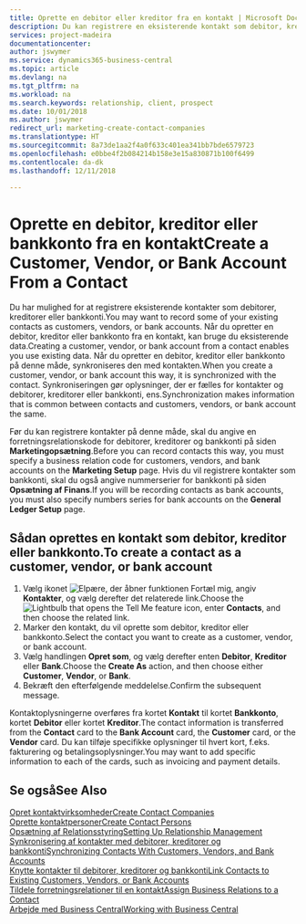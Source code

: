 ```yaml
---
title: Oprette en debitor eller kreditor fra en kontakt | Microsoft Docs
description: Du kan registrere en eksisterende kontakt som debitor, kreditor eller bankkonto med eksisterende data og angive en forretningsrelation.
services: project-madeira
documentationcenter: 
author: jswymer
ms.service: dynamics365-business-central
ms.topic: article
ms.devlang: na
ms.tgt_pltfrm: na
ms.workload: na
ms.search.keywords: relationship, client, prospect
ms.date: 10/01/2018
ms.author: jswymer
redirect_url: marketing-create-contact-companies
ms.translationtype: HT
ms.sourcegitcommit: 8a73de1aa2f4a0f633c401ea341bb7bde6579723
ms.openlocfilehash: e0bbe4f2b084214b158e3e15a830871b100f6499
ms.contentlocale: da-dk
ms.lasthandoff: 12/11/2018

---
```

# <a name="create-a-customer-vendor-or-bank-account-from-a-contact"></a><span data-ttu-id="0d636-103">Oprette en debitor, kreditor eller bankkonto fra en kontakt</span><span class="sxs-lookup"><span data-stu-id="0d636-103">Create a Customer, Vendor, or Bank Account From a Contact</span></span>
<span data-ttu-id="0d636-104">Du har mulighed for at registrere eksisterende kontakter som debitorer, kreditorer eller bankkonti.</span><span class="sxs-lookup"><span data-stu-id="0d636-104">You may want to record some of your existing contacts as customers, vendors, or bank accounts.</span></span> <span data-ttu-id="0d636-105">Når du opretter en debitor, kreditor eller bankkonto fra en kontakt, kan bruge du eksisterende data.</span><span class="sxs-lookup"><span data-stu-id="0d636-105">Creating a customer, vendor, or bank account from a contact enables you use existing data.</span></span> <span data-ttu-id="0d636-106">Når du opretter en debitor, kreditor eller bankkonto på denne måde, synkroniseres den med kontakten.</span><span class="sxs-lookup"><span data-stu-id="0d636-106">When you create a customer, vendor, or bank account this way, it is synchronized with the contact.</span></span> <span data-ttu-id="0d636-107">Synkroniseringen gør oplysninger, der er fælles for kontakter og debitorer, kreditorer eller bankkonti, ens.</span><span class="sxs-lookup"><span data-stu-id="0d636-107">Synchronization makes information that is common between contacts and customers, vendors, or bank account the same.</span></span>

<span data-ttu-id="0d636-108">Før du kan registrere kontakter på denne måde, skal du angive en forretningsrelationskode for debitorer, kreditorer og bankkonti på siden **Marketingopsætning**.</span><span class="sxs-lookup"><span data-stu-id="0d636-108">Before you can record contacts this way, you must specify a business relation code for customers, vendors, and bank accounts on the **Marketing Setup** page.</span></span> <span data-ttu-id="0d636-109">Hvis du vil registrere kontakter som bankkonti, skal du også angive nummerserier for bankkonti på siden **Opsætning af Finans**.</span><span class="sxs-lookup"><span data-stu-id="0d636-109">If you will be recording contacts as bank accounts, you must also specify numbers series for bank accounts on the **General Ledger Setup** page.</span></span>

## <a name="to-create-a-contact-as-a-customer-vendor-or-bank-account"></a><span data-ttu-id="0d636-110">Sådan oprettes en kontakt som debitor, kreditor eller bankkonto.</span><span class="sxs-lookup"><span data-stu-id="0d636-110">To create a contact as a customer, vendor, or bank account</span></span>
1. <span data-ttu-id="0d636-111">Vælg ikonet ![Elpære, der åbner funktionen Fortæl mig](media/ui-search/search_small.png "Fortæl mig, hvad du vil foretage dig"), angiv **Kontakter**, og vælg derefter det relaterede link.</span><span class="sxs-lookup"><span data-stu-id="0d636-111">Choose the ![Lightbulb that opens the Tell Me feature](media/ui-search/search_small.png "Tell me what you want to do") icon, enter **Contacts**, and then choose the related link.</span></span>
2. <span data-ttu-id="0d636-112">Marker den kontakt, du vil oprette som debitor, kreditor eller bankkonto.</span><span class="sxs-lookup"><span data-stu-id="0d636-112">Select the contact you want to create as a customer, vendor, or bank account.</span></span>
3. <span data-ttu-id="0d636-113">Vælg handlingen **Opret som**, og vælg derefter enten **Debitor**, **Kreditor** eller **Bank**.</span><span class="sxs-lookup"><span data-stu-id="0d636-113">Choose the **Create As** action, and then choose either **Customer**, **Vendor**, or **Bank**.</span></span>
4. <span data-ttu-id="0d636-114">Bekræft den efterfølgende meddelelse.</span><span class="sxs-lookup"><span data-stu-id="0d636-114">Confirm the subsequent message.</span></span>

<span data-ttu-id="0d636-115">Kontaktoplysningerne overføres fra kortet **Kontakt** til kortet **Bankkonto**, kortet **Debitor** eller kortet **Kreditor**.</span><span class="sxs-lookup"><span data-stu-id="0d636-115">The contact information is transferred from the **Contact** card to the **Bank Account** card, the **Customer** card, or the **Vendor** card.</span></span> <span data-ttu-id="0d636-116">Du kan tilføje specifikke oplysninger til hvert kort, f.eks. fakturering og betalingsoplysninger.</span><span class="sxs-lookup"><span data-stu-id="0d636-116">You may want to add specific information to each of the cards, such as invoicing and payment details.</span></span>

## <a name="see-also"></a><span data-ttu-id="0d636-117">Se også</span><span class="sxs-lookup"><span data-stu-id="0d636-117">See Also</span></span>
[<span data-ttu-id="0d636-118">Opret kontaktvirksomheder</span><span class="sxs-lookup"><span data-stu-id="0d636-118">Create Contact Companies</span></span>](marketing-create-contact-companies.md)  
[<span data-ttu-id="0d636-119">Oprette kontaktpersoner</span><span class="sxs-lookup"><span data-stu-id="0d636-119">Create Contact Persons</span></span>](marketing-create-contact-persons.md)  
[<span data-ttu-id="0d636-120">Opsætning af Relationsstyring</span><span class="sxs-lookup"><span data-stu-id="0d636-120">Setting Up Relationship Management</span></span>](marketing-setup-marketing.md)  
[<span data-ttu-id="0d636-121">Synkronisering af kontakter med debitorer, kreditorer og bankkonti</span><span class="sxs-lookup"><span data-stu-id="0d636-121">Synchronizing Contacts With Customers, Vendors, and Bank Accounts</span></span>](marketing-synchronize-contacts-customers-vendors-bank-accounts.md)  
[<span data-ttu-id="0d636-122">Knytte kontakter til debitorer, kreditorer og bankkonti</span><span class="sxs-lookup"><span data-stu-id="0d636-122">Link Contacts to Existing Customers, Vendors, or Bank Accounts</span></span>](marketing-how-link-contact.md)  
[<span data-ttu-id="0d636-123">Tildele forretningsrelationer til en kontakt</span><span class="sxs-lookup"><span data-stu-id="0d636-123">Assign Business Relations to a Contact</span></span>](marketing-business-relations.md#AssignBusRelContact)  
[<span data-ttu-id="0d636-124">Arbejde med Business Central</span><span class="sxs-lookup"><span data-stu-id="0d636-124">Working with Business Central</span></span>](ui-work-product.md)

